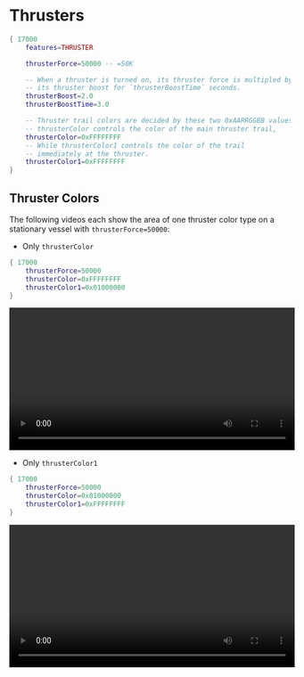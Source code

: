 # Thrusters
```lua
{ 17000
    features=THRUSTER

    thrusterForce=50000 -- =50K

    -- When a thruster is turned on, its thruster force is multipled by
    -- its thruster boost for `thrusterBoostTime` seconds.
    thrusterBoost=2.0
    thrusterBoostTime=3.0

    -- Thruster trail colors are decided by these two 0xAARRGGBB values.
    -- thrusterColor controls the color of the main thruster trail,
    thrusterColor=0xFFFFFFFF
    -- While thrusterColor1 controls the color of the trail
    -- immediately at the thruster.
    thrusterColor1=0xFFFFFFFF
}
```
## Thruster Colors
The following videos each show the area of one thruster color type on a stationary vessel with `thrusterForce=50000`:
 - Only `thrusterColor`
```lua
{ 17000
    thrusterForce=50000
    thrusterColor=0xFFFFFFFF
    thrusterColor1=0x01000000
}
```
<video height=256 controls>
  <source src="diagrams/thruster_color_only_-.mp4" type="video/mp4">
  Your browser does not support the video tag.
</video>

 - Only `thrusterColor1`
```lua
{ 17000
    thrusterForce=50000
    thrusterColor=0x01000000
    thrusterColor1=0xFFFFFFFF
}
```
<video height=256 controls>
  <source src="diagrams/thruster_color_only_1.mp4" type="video/mp4">
  Your browser does not support the video tag.
</video>